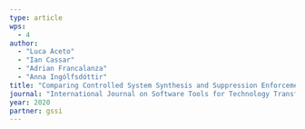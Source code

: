 ```yaml
---
type: article
wps:
  - 4
author: 
  - "Luca Aceto"
  - "Ian Cassar"
  - "Adrian Francalanza"
  - "Anna Ingólfsdóttir"
title: "Comparing Controlled System Synthesis and Suppression Enforcement"
journal: "International Journal on Software Tools for Technology Transfer (STTT)"
year: 2020
partner: gssi
---
```

